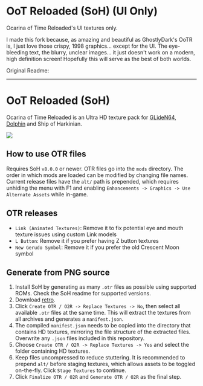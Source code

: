 # OoT Reloaded (SoH) (UI Only)
Ocarina of Time Reloaded's UI textures only.

I made this fork because, as amazing and beautiful as GhostlyDark's OoTR is, I just love those crispy, 1998 graphics... except for the UI. The eye-bleeding text, the blurry, unclear images... it just doesn't work on a modern, high definition screen! Hopefully this will serve as the best of both worlds.

Original Readme:

---

# OoT Reloaded (SoH)
Ocarina of Time Reloaded is an Ultra HD texture pack for [GLideN64](https://github.com/GhostlyDark/OoT-Reloaded), [Dolphin](https://github.com/GhostlyDark/OoT-Reloaded-Dolphin) and Ship of Harkinian.

![](/oot-reloaded-soh.jpg)


## How to use OTR files
Requires SoH `v8.0.0` or newer. OTR files go into the `mods` directory. The order in which mods are loaded can be modified by changing file names. Current release files have the `alt/` path is prepended, which requires unhiding the menu with F1 and enabling `Enhancements -> Graphics -> Use Alternate Assets` while in-game.


## OTR releases
- `Link (Animated Textures)`: Remove it to fix potential eye and mouth texture issues using custom Link models
- `L Button`: Remove it if you prefer having Z button textures
- `New Gerudo Symbol`: Remove it if you prefer the old Crescent Moon symbol


## Generate from PNG source
1. Install SoH by generating as many `.otr` files as possible using supported ROMs. Check the SoH readme for supported versions.
2. Download [retro](https://github.com/HarbourMasters/retro/releases/latest).
3. Click `Create OTR / O2R -> Replace Textures -> No`, then select all available `.otr` files at the same time. This will extract the textures from all archives and generates a `manifest.json`.
4. The compiled `manifest.json` needs to be copied into the directory that contains HD textures, mirroring the file structure of the extracted files. Overwrite any `.json` files included in this repository.
5. Choose `Create OTR / O2R -> Replace Textures -> Yes` and select the folder containing HD textures.
6. Keep files uncompressed to reduce stuttering. It is recommended to prepend `alt/` before staging textures, which allows assets to be toggled on-the-fly. Click `Stage Textures` to continue.
7. Click `Finalize OTR / O2R` and `Generate OTR / O2R` as the final step.

